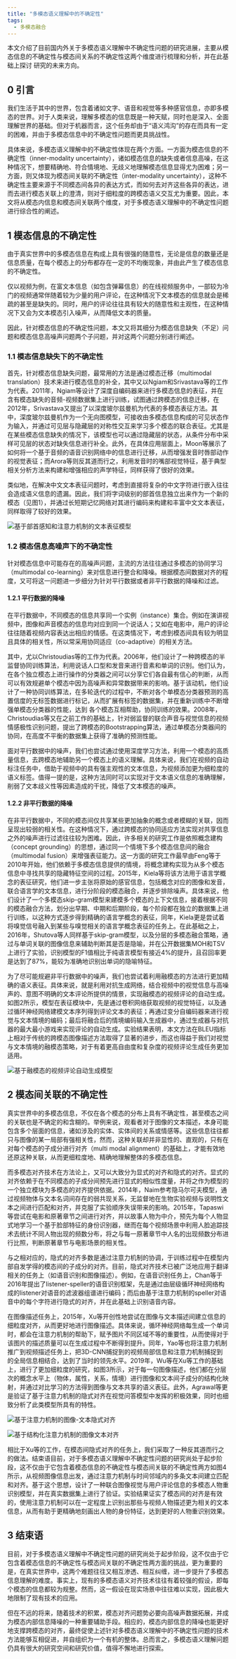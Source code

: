 ```yaml
---
title: "多模态语义理解中的不确定性"
tags:
  - 多模态融合
---
```


本文介绍了目前国内外关于多模态语义理解中不确定性问题的研究进展，主要从模态信息的不确定性与模态间关系的不确定性这两个维度进行梳理和分析，并在此基础上探讨
研究的未来方向。

## 0 引言 

我们生活于其中的世界，包含着诸如文字、语音和视觉等多种感官信息，亦即多模态的世界。对于人类来说，理解多模态的信息既是一种天赋，同时也是深入、全面理解世界的基础。但对于机器而言，这个任务却由于“语义鸿沟”的存在而具有一定的困难，并由于多模态信息中的不确定性问题而更具挑战性。

具体来说，多模态语义理解中的不确定性体现在两个方面。一方面为模态信息的不确定性（inner-modality uncertainty），诸如模态信息的缺失或者信息高噪，在这种情况下，想要精确地、符合情境地、无歧义地理解模态信息显得尤为困难；另一方面，则又体现为模态间关联的不确定性（inter-modality uncertainty），这种不确定性主要来源于不同模态间各异的表达方式，而如何去对齐这些各异的表达，进而去进行模态关联上的澄清，则对于细粒度的跨模态语义交互尤为重要。因此，本文将从模态内信息和模态间关联两个维度，对于多模态语义理解中的不确定性问题进行综合性的阐述。

## 1 模态信息的不确定性

由于真实世界中的多模态信息在构成上具有很强的随意性，无论是信息的数量还是信息质量，在每个模态上的分布都存在一定的不均衡现象，并由此产生了模态信息的不确定性。

仅以视频为例，在富文本信息（如包含弹幕信息）的在线视频服务中，一部较为冷门的视频通常伴随着较为少量的用户评论，在这种情况下文本模态的信息就会是稀疏的甚至是缺失的。同时，用户的评论往往具有较大的随意性和主观性，在这种情况下又会为文本模态引入噪声，从而降低文本的质量。

因此，针对模态信息的不确定性问题，本文又将其细分为模态信息缺失（不足）问题和模态信息高噪声问题两个子问题，并对这两个问题分别进行阐述。

### 1.1 模态信息缺失下的不确定性

首先，针对模态信息缺失问题，最常用的方法是通过模态迁移（multimodal translation）技术来进行模态信息的补全，其中又以Ngiam和Srivastava等的工作为代表。2011年，Ngiam等设计了深度自编码器来进行多模态信息的表征，并在含有模态缺失的音频-视频数据集上进行训练，试图通过跨模态的信息迁移，在2012年，Srivastava又提出了以深度玻尔兹曼机为代表的多模态表征方法。其中，深度玻尔兹曼机作为一个无向图模型，可接收由多模态信息构成的可见状态作为输入，并通过可见层与隐藏层的对称性交互来学习多个模态的联合表征。尤其是在某些模态信息缺失的情况下，该模型也可以通过隐藏层的状态，从条件分布中采样可见层的状态对缺失信息进行补全。此外，在具体应用层面上，Moon等展示了如何将一个基于音频的语音识别网络中的信息进行迁移，从而增强发音时唇部动作的视觉表征；而Arora等则反其道而行之，利用发音时的嘴部视觉特征，基于典型相关分析方法来构建和增强相应的声学特征，同样获得了很好的效果。

类似地，在解决中文文本表征问题时，考虑到直接将复杂的中文字符进行嵌入往往会造成语义信息的遗漏。因此，我们将字词级别的部首信息独立出来作为一个新的模态（见图1），并通过长短期记忆网络对其进行编码来构建和丰富中文文本表征，同样取得了较好的效果。

![基于部首感知和注意力机制的文本表征模型](/assets/images/1/1.png)

### 1.2 模态信息高噪声下的不确定性

针对模态信息中可能存在的高噪声问题，主流的方法往往通过多模态的协同学习（multimodal co-learning）来对信息进行整合和降噪。根据模态间数据对齐的程度，又可将这一问题进一步细分为针对平行数据或者非平行数据的降噪和过滤。

#### 1.2.1 平行数据的降噪

在平行数据中，不同模态的信息共享同一个实例（instance）集合。例如在演讲视频中，图像和声音模态的信息均对应到同一个说话人；又如在电影中，用户的评论往往随着视频内容表达出相应的情感。在这类情况下，考虑到模态间具有较为明显且具体的相关性，所以常采用协同适应（co-adaptive）的相关方法。

其中，尤以Christoudias等的工作为代表。2006年，他们设计了一种跨模态的半监督协同训练算法，利用说话人口型和发音来进行音素和单词的识别。他们认为，在各个独立模态上进行操作的分类器之间可以分享它们各自最有信心的判断，从而可以有效规避单个模态中因为高噪声和异常数据带来的影响。基于该动机，他们设计了一种协同训练算法，在多轮迭代的过程中，不断对各个单模态分类器预测的高置信度的无标签数据进行标记，从而扩展有标签的数据集，并在重新训练中不断增强单模态分类器的性能，达到
各个模态互相帮助，协同训练的效果。2008年，Christoudias等又在之前工作的基础上，针对弱监督的联合声音与视觉信息的视频情感极性识别问题，提出了跨模态的Bootstrapping算法，通过单模态分类器间的协同，在高度不平衡的数据集上获得了准确的预测性能。

面对平行数据中的噪声，我们也尝试通过使用深度学习方法，利用一个模态的高质量信息，去跨模态地辅助另一个模态上的语义理解。具体来说，我们在视频的自动标注任务中，借助于视频中的具有强主观性的文本信息，为视频添加更为细粒度的语义标签。值得一提的是，这种方法同时可以实现对于文本语义信息的准确理解，削弱了文本歧义性等因素造成的干扰，降低了文本模态的噪声。

#### 1.2.2 非平行数据的降噪

在非平行数据中，不同的模态间仅共享某些更加抽象的概念或者模糊的关联，因而呈现出较弱的相关性。在这种情况下，通过跨模态的协同适应方法实现对共享信息之外的噪声进行过滤往往较为困难。因此，许多相关的研究工作是依照概念建构（concept grounding）的思想，通过同一个情境下多个模态信息间的融合（multimodal fusion）来增强表征能力。这一方面的研究工作最早由Feng等于2010年开始，他们依赖于多模态信息提供的情境，将概念建构实现为从多个模态信息中寻找共享的隐藏特征空间的过程。2015年，Kiela等将该方法用于语言学概念的表征研究，他们进一步主张将原始的感官信息，包括概念对应的图像和发音，联合语言学的文本信息，进行分阶段的模态融合，并逐步排除噪声。具体来说，他们设计了一个多模态skip-gram模型来建模多个模态的上下文信息，接着根据不同的模态融合方法，划分出早期、中期和后期阶段，每个阶段都在独立的数据集上进行训练，以这种方式逐步得到精确的语言学概念的表征，同年，Kiela更是尝试着将嗅觉信号融入到某些与嗅觉相关的语言学概念表征的任务上。在此基础之上，2016年，Shutova等人同样基于skip-gram模型，以及分层的多模态融合策略，通过与单词关联的图像信息来辅助判断其是否是隐喻，并在公开数据集MOH和TSV上进行了实验，识别模型的F1值相比于纯语言模型有接近4%的提升，且召回率更是达到了87%，能较为准确地识别出单词的隐喻特征。

为了尽可能规避非平行数据中的噪声，我们也尝试着利用融模态的方法进行更加精确的语义表征。具体来说，就是利用对抗生成网络，结合视频中的视觉信息与高噪声的、意图不明确的文本评论所提供的情景，实现融模态的视频评论的自动生成。如图2所示，模型在表征模块中，先是通过卷积网络获取视频的视觉特征，以及通过循环神经网络建模文本序列得到评论文本的表征；再通过变分自编码器来进行视觉与文本情境的编码；最后将融合后的情境编码输入生成器中，通过生成器与对抗器的最大最小游戏来实现评论的自动生成。实验结果表明，本文方法在BLEU指标上相对于传统的跨模态图像描述方法取得了显著的进步，而这也得益于我们对视觉与文本情境的融模态策略，对于有着更高自由度和复杂度的视频评论生成任务更加适用。

![基于融模态的视频评论自动生成模型](/assets/images/1/2.png)

## 2 模态间关联的不确定性

真实世界中的多模态信息，不仅在各个模态的分布上具有不确定性，甚至模态之间的关联也是不确定的和含糊的。举例来说，观看者对于图像的文本描述，本身可能包含多个层面的信息，诸如涉及的实体、实体间的关系或情感等。这些信息往往都只与图像的某一局部有强相关性，然而，这种关联却并非显性的、直观的，只有在对每个模态的子成分进行对齐（multi modal alignment）的基础上，才能有效地还原这种关联，从而更细粒度地、精确地理解整体的多模态信息。

而多模态对齐技术在方法论上，又可以大致分为显式的对齐和隐式的对齐。显式的对齐依赖于在不同模态的子成分间预先进行显式的相似性度量，并将之作为模型的一个独立模块为多模态的对齐提供依据。2014年，Naim参考隐马尔可夫模型，通过视频物体与文本名词间存在的弱共现关系，无监督地在生物实验视频与说明性文本之间进行匹配和对齐，并克服了实验顺序失误带来的影响。2015年，Tapaswi等尝试在电影和原著章节之间进行对齐，并以故事人物为中介，预先为每个人物显式地学习一个基于脸部特征的身份识别器，继而在每个视频场景中利用人脸追踪技术去统计不同人物出现的频数分布，将之与每一原著章节中人名的出现频数分布进行比照，判断原著章节与电影场景的相关性。

与之相对应的，隐式的对齐多数是通过注意力机制的协调，于训练过程中在模型内部自发学得的模态间的子成分的对齐。目前，隐式对齐技术已被广泛地应用于翻译相关的任务上（如语音识别和图像描述）。例如，在语音识别任务上，Chan等于2016年提出了listener-speller的语音识别框架，先是通过由层级循环神经网络构成的listener对语音的滤波器组谱进行编码；而后由基于注意力机制的speller对语音中的每个字符进行隐式的对齐，并在此基础上识别语音内容。

在图像描述任务上，2015年，Xu等开创性地尝试在图像与文本描述间建立信息的细粒度对齐，从而更好地进行图像描述。具体来说，循环神经网络每生成一个单词时，都会在注意力机制的帮助下，赋予图片不同区域不等的重要性，从而使得对于该图片的描述质量可以在生成过程中不断得到提升。同年，Yao等也将注意力机制推广到视频描述任务上，把3D-CNN捕捉到的视频局部信息和注意力机制捕捉到的全局信息相结合，达到了当时的领先水平。2019年，Wu等在Xu等工作的基础上，进行了更加细粒度的研究，如图3所示，对于每一句图像描述，他们都在分层次的概念水平上（物体，属性，关系，情境）进行图像和文本间子成分的结构化映射，并通过对比学习的方法得到图像与文本共享的语义表征。此外，Agrawal等更是验证了基于注意力机制的隐式对齐在视觉问答模型中发挥的积极效果，同时也细致分析了此类模型所具有的特性。

![基于注意力机制的图像-文本隐式对齐](/assets/images/1/3.png)

![基于结构化注意力机制的图像文本对齐](/assets/images/1/4.png)

相比于Xu等的工作，在模态间隐式对齐的任务上，我们采取了一种反其道而行之的做法。结束语目前，对于多模态语义理解中不确定性问题的研究尚处于起步阶段，这不仅由于它包含着模态信息的不确定性与模态间关联的不确定性两方如图4所示，从视频图像信息出发，通过注意力机制与时间邻域内的多条文本间建立匹配和对齐。基于这个思想，设计了一种联合图像视觉与用户评论信息的多模态人物重识别模型，并在真实数据集上进行了验证。实验结果证实了模态间的对齐是有效的，使用注意力机制可以在一定程度上识别出那些与视频人物描述更为相关的文本信息，从而有助于更精确地刻画出人物的身份特征，达到更好的人物重识别效果。

## 3 结束语
目前，对于多模态语义理解中不确定性问题的研究尚处于起步阶段，这不仅由于它包含着模态信息的不确定性与模态间关联的不确定性两方面的挑战，更为重要的是，在真实世界中，这两个难题往往又相互渗透、相互纠缠，进一步提升了多模态信息理解的难度。事实上，现有的多模态语义对齐技术往往有着较强的假设，即每个模态的信息都较为规整。然而，这一假设在现实场景中往往难以实现，因此极大地限制了现有技术的应用。

但在不远的将来，随着技术的积累，模态对齐问题势必要向高噪声数据拓展，并成为模态内部信息降噪的一种重要辅助手段。相应的，模态内部信息的降噪也能更好地支撑跨模态的对齐，最终促使上述针对多模态语义理解中的不确定性问题的技术方法能够互相促进，并自组织为一个有机的整体。总而言之，多模态语义理解问题仍具有很大的研究空间和研究价值，值得不懈地进行探索。